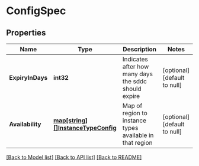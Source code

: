 # ConfigSpec

## Properties
Name | Type | Description | Notes
------------ | ------------- | ------------- | -------------
**ExpiryInDays** | **int32** | Indicates after how many days the sddc should expire | [optional] [default to null]
**Availability** | [**map[string][]InstanceTypeConfig**](array.md) | Map of region to instance types available in that region | [optional] [default to null]

[[Back to Model list]](../README.md#documentation-for-models) [[Back to API list]](../README.md#documentation-for-api-endpoints) [[Back to README]](../README.md)


